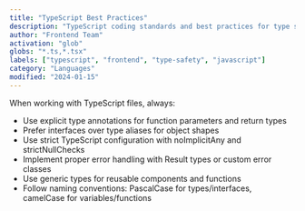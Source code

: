 ```yaml
---
title: "TypeScript Best Practices"
description: "TypeScript coding standards and best practices for type safety"
author: "Frontend Team"
activation: "glob"
globs: "*.ts,*.tsx"
labels: ["typescript", "frontend", "type-safety", "javascript"]
category: "Languages"
modified: "2024-01-15"
---
```


When working with TypeScript files, always:
- Use explicit type annotations for function parameters and return types
- Prefer interfaces over type aliases for object shapes
- Use strict TypeScript configuration with noImplicitAny and strictNullChecks
- Implement proper error handling with Result types or custom error classes
- Use generic types for reusable components and functions
- Follow naming conventions: PascalCase for types/interfaces, camelCase for variables/functions

